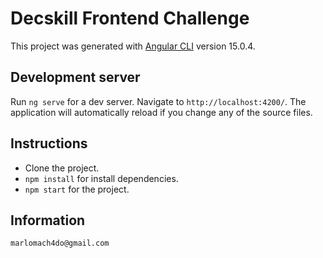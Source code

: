 # Decskill Frontend Challenge

This project was generated with [Angular CLI](https://github.com/angular/angular-cli) version 15.0.4.

## Development server

Run `ng serve` for a dev server. Navigate to `http://localhost:4200/`. The application will automatically reload if you change any of the source files.

## Instructions

- Clone the project.
- `npm install` for install dependencies.
- `npm start`  for the project.

## Information

`marlomach4do@gmail.com`